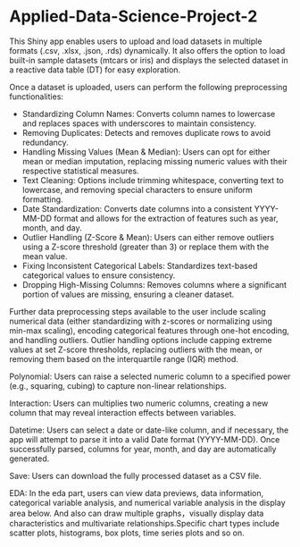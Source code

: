 # Applied-Data-Science-Project-2

This Shiny app enables users to upload and load datasets in multiple formats (.csv, .xlsx, .json, .rds) dynamically. It also offers the option to load built-in sample datasets (mtcars or iris) and displays the selected dataset in a reactive data table (DT) for easy exploration.

Once a dataset is uploaded, users can perform the following preprocessing functionalities:
- Standardizing Column Names: Converts column names to lowercase and replaces spaces with underscores to maintain consistency.
- Removing Duplicates: Detects and removes duplicate rows to avoid redundancy.
- Handling Missing Values (Mean & Median): Users can opt for either mean or median imputation, replacing missing numeric values with their respective statistical measures.
- Text Cleaning: Options include trimming whitespace, converting text to lowercase, and removing special characters to ensure uniform formatting.
- Date Standardization: Converts date columns into a consistent YYYY-MM-DD format and allows for the extraction of features such as year, month, and day.
- Outlier Handling (Z-Score & Mean): Users can either remove outliers using a Z-score threshold (greater than 3) or replace them with the mean value.
- Fixing Inconsistent Categorical Labels: Standardizes text-based categorical values to ensure consistency.
- Dropping High-Missing Columns: Removes columns where a significant portion of values are missing, ensuring a cleaner dataset.

Further data preprocessing steps available to the user include scaling numerical data (either standardizing with z-scores or normalizing using min-max scaling), encoding categorical features through one-hot encoding, and handling outliers. Outlier handling options include capping extreme values at set Z-score thresholds, replacing outliers with the mean, or removing them based on the interquartile range (IQR) method.

Polynomial: Users can raise a selected numeric column to a specified power (e.g., squaring, cubing) to capture non-linear relationships. 

Interaction: Users can multiplies two numeric columns, creating a new column that may reveal interaction effects between variables.

Datetime: Users can select a date or date-like column, and if necessary, the app will attempt to parse it into a valid Date format (YYYY-MM-DD). Once successfully parsed, columns for year, month, and day are automatically generated.

Save:  Users can download the fully processed dataset as a CSV file.

EDA: In the eda part, users can view data previews, data information, categorical variable analysis, and numerical variable analysis in the display area below. And also can draw multiple graphs，visually display data characteristics and multivariate relationships.Specific chart types include scatter plots, histograms, box plots, time series plots and so on. 
